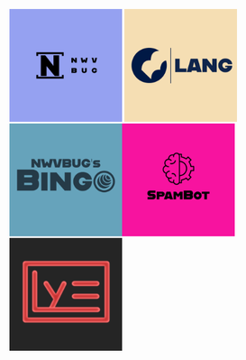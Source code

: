 <img src="NWVBUG Logos/purplenwvbug.png" height="200px" width="200px"> <img src="Lang Logos/RedesLangwBg.png" height="200px" width="200px"> <img src="NWVBUG's Bingo Logos/BingoLogocol.png" height="200px" width="200px"><img src="SpamBot/Continuity SpamBot.png" height="200px" width="200px"><img src="https://github.com/nwvbug/nwvbug-logos/blob/main/lye%20logo/lye.png?raw=true" height="200px" width="200px">


